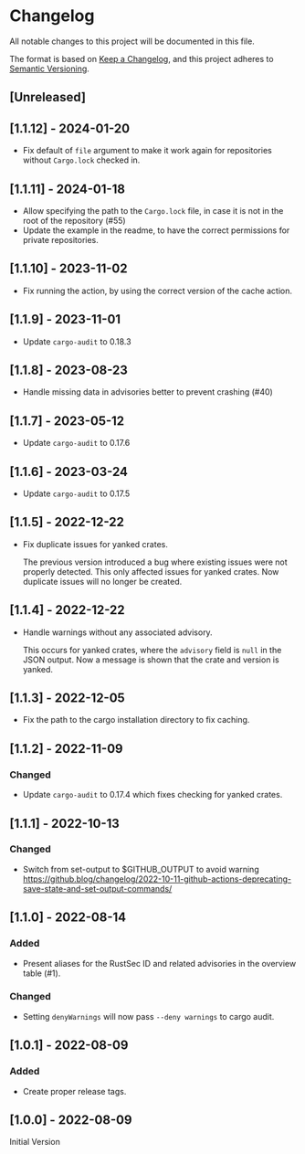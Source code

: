 # Changelog

All notable changes to this project will be documented in this file.

The format is based on [Keep a Changelog](https://keepachangelog.com/en/1.0.0/),
and this project adheres to [Semantic Versioning](https://semver.org/spec/v2.0.0.html).

## [Unreleased]

## [1.1.12] - 2024-01-20

* Fix default of `file` argument to make it work again for repositories without `Cargo.lock` checked in.

## [1.1.11] - 2024-01-18

* Allow specifying the path to the `Cargo.lock` file, in case it is not in the root of the repository (#55)
* Update the example in the readme, to have the correct permissions for private repositories.

## [1.1.10] - 2023-11-02

* Fix running the action, by using the correct version of the cache action.

## [1.1.9] - 2023-11-01

* Update `cargo-audit` to 0.18.3

## [1.1.8] - 2023-08-23

* Handle missing data in advisories better to prevent crashing (#40)

## [1.1.7] - 2023-05-12

* Update `cargo-audit` to 0.17.6

## [1.1.6] - 2023-03-24

* Update `cargo-audit` to 0.17.5

## [1.1.5] - 2022-12-22

* Fix duplicate issues for yanked crates.

    The previous version introduced a bug where existing issues were not properly detected.
    This only affected issues for yanked crates.
    Now duplicate issues will no longer be created.

## [1.1.4] - 2022-12-22

* Handle warnings without any associated advisory.

    This occurs for yanked crates, where the `advisory` field is `null` in the JSON output.
    Now a message is shown that the crate and version is yanked.

## [1.1.3] - 2022-12-05

* Fix the path to the cargo installation directory to fix caching.

## [1.1.2] - 2022-11-09

### Changed

* Update `cargo-audit` to 0.17.4 which fixes checking for yanked crates.

## [1.1.1] - 2022-10-13

### Changed

* Switch from set-output to $GITHUB_OUTPUT to avoid warning
    https://github.blog/changelog/2022-10-11-github-actions-deprecating-save-state-and-set-output-commands/

## [1.1.0] - 2022-08-14

### Added

* Present aliases for the RustSec ID and related advisories in the overview table (#1).

### Changed

* Setting `denyWarnings` will now pass `--deny warnings` to cargo audit.

## [1.0.1] - 2022-08-09

### Added

* Create proper release tags.

## [1.0.0] - 2022-08-09

Initial Version
